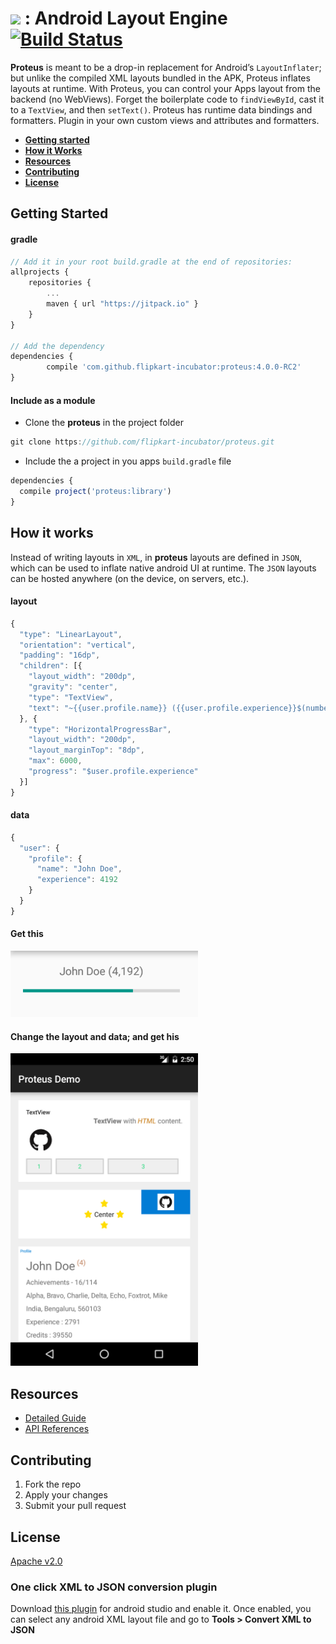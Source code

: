 <h1>
  <img src="/assets/proteus-logo.png" width="150px">
  : Android Layout Engine
  <a href="https://travis-ci.org/flipkart-incubator/proteus.svg?branch=master">
    <img src="https://travis-ci.org/flipkart-incubator/proteus.svg?branch=master" alt="Build Status">
  </a>
</h1>

**Proteus** is meant to be a drop-in replacement for Android’s `LayoutInflater`; but unlike the compiled XML layouts bundled in the APK, Proteus inflates layouts at runtime.
With Proteus, you can control your Apps layout from the backend (no WebViews). Forget the boilerplate code to `findViewById`, cast it to a `TextView`, and then `setText()`. Proteus has runtime data bindings and formatters. Plugin in your own custom views and attributes and formatters.

* **[Getting started](#getting-started)**
* **[How it Works](#how-it-works)**
* **[Resources](#resources)**
* **[Contributing](#contributing)**
* **[License](#license)**

## Getting Started

#### gradle

```javascript
// Add it in your root build.gradle at the end of repositories:
allprojects {
	repositories {
		...
		maven { url "https://jitpack.io" }
	}
}

// Add the dependency
dependencies {
        compile 'com.github.flipkart-incubator:proteus:4.0.0-RC2'
}
```

#### Include as a module

* Clone the **proteus** in the project folder

```javascript
git clone https://github.com/flipkart-incubator/proteus.git
```

* Include the a project in you apps `build.gradle` file

```javascript
dependencies {
  compile project('proteus:library')
}
```

## How it works

Instead of writing layouts in `XML`, in **proteus** layouts are defined in `JSON`, which can be used to inflate native android UI at runtime. The `JSON` layouts can be hosted anywhere (on the device, on servers, etc.).

#### layout

```javascript
{
  "type": "LinearLayout",
  "orientation": "vertical",
  "padding": "16dp",
  "children": [{
    "layout_width": "200dp",
    "gravity": "center",
    "type": "TextView",
    "text": "~{{user.profile.name}} ({{user.profile.experience}}$(number))"
  }, {
    "type": "HorizontalProgressBar",
    "layout_width": "200dp",
    "layout_marginTop": "8dp",
    "max": 6000,
    "progress": "$user.profile.experience"
  }]
}
```

#### data

```javascript
{
  "user": {
    "profile": {
      "name": "John Doe",
      "experience": 4192
    }
  }
}
```

#### Get this

<img src="/assets/example-small.png" width="300px"/>

#### Change the layout and data; and get his

<img src="/assets/example-full.png" width="300px"/>

## Resources

* [Detailed Guide](https://github.com/flipkart-incubator/proteus/wiki)
* [API References]()

## Contributing

1. Fork the repo
2. Apply your changes
3. Submit your pull request

## License

[Apache v2.0](LICENSE)

### One click XML to JSON conversion plugin

Download [this plugin](https://github.com/flipkart-incubator/android-studio-proteus-plugin/blob/master/Plugin/Plugin.jar) for android studio and enable it. Once enabled, you can select any android XML layout file and go to **Tools > Convert XML to JSON**

